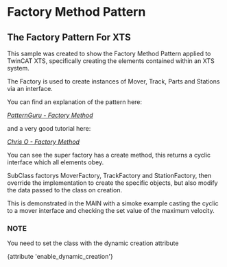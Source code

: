 # Factory Method Pattern

## The Factory Pattern For XTS

This sample was created to show the Factory Method Pattern applied to TwinCAT XTS, specifically creating the elements contained within an XTS system.

The Factory is used to create instances of Mover, Track, Parts and Stations via an interface.

You can find an explanation of the pattern here:

*[PatternGuru - Factory Method](https://refactoring.guru/design-patterns/factory-method)*

and a very good tutorial here:

*[Chris O - Factory Method](https://www.youtube.com/watch?v=EcFVTgRHJLM)*

You can see the super factory has a create method, this returns a cyclic interface which all elements obey.

SubClass factorys MoverFactory, TrackFactory and StationFactory, then override the implementation to create the specific objects, but also modify the data passed to the class on creation.

This is demonstrated in the MAIN with a simoke example casting the cyclic to a mover interface and checking the set value of the maximum velocity.

### NOTE

You need to set the class with the dynamic creation attribute

{attribute 'enable_dynamic_creation'}
